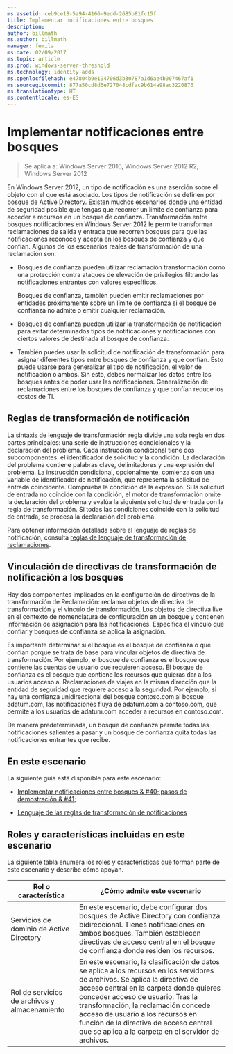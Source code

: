 ```yaml
---
ms.assetid: ceb9ce18-5a94-4166-9edd-2685b81fc15f
title: Implementar notificaciones entre bosques
description: 
author: billmath
ms.author: billmath
manager: femila
ms.date: 02/09/2017
ms.topic: article
ms.prod: windows-server-threshold
ms.technology: identity-adds
ms.openlocfilehash: e47804b9e194706d3b30787a1d6ae4b907467af1
ms.sourcegitcommit: 877a50cd8d6e727048cdfac9b614a98ac3220876
ms.translationtype: HT
ms.contentlocale: es-ES
---
```

# <a name="deploy-claims-across-forests"></a>Implementar notificaciones entre bosques

>Se aplica a: Windows Server 2016, Windows Server 2012 R2, Windows Server 2012

En Windows Server 2012, un tipo de notificación es una aserción sobre el objeto con el que está asociado. Los tipos de notificación se definen por bosque de Active Directory. Existen muchos escenarios donde una entidad de seguridad posible que tengas que recorrer un límite de confianza para acceder a recursos en un bosque de confianza. Transformación entre bosques notificaciones en Windows Server 2012 le permite transformar reclamaciones de salida y entrada que recorren bosques para que las notificaciones reconoce y acepta en los bosques de confianza y que confían. Algunos de los escenarios reales de transformación de una reclamación son:  
  
-   Bosques de confianza pueden utilizar reclamación transformación como una protección contra ataques de elevación de privilegios filtrando las notificaciones entrantes con valores específicos.  
  
    Bosques de confianza, también pueden emitir reclamaciones por entidades próximamente sobre un límite de confianza si el bosque de confianza no admite o emitir cualquier reclamación.  
  
-   Bosques de confianza pueden utilizar la transformación de notificación para evitar determinados tipos de notificaciones y notificaciones con ciertos valores de destinada al bosque de confianza.  
  
-   También puedes usar la solicitud de notificación de transformación para asignar diferentes tipos entre bosques de confianza y que confían. Esto puede usarse para generalizar el tipo de notificación, el valor de notificación o ambos. Sin esto, debes normalizar los datos entre los bosques antes de poder usar las notificaciones. Generalización de reclamaciones entre los bosques de confianza y que confían reduce los costos de TI.  
  
## <a name="claim-transformation-rules"></a>Reglas de transformación de notificación  
La sintaxis de lenguaje de transformación regla divide una sola regla en dos partes principales: una serie de instrucciones condicionales y la declaración del problema. Cada instrucción condicional tiene dos subcomponentes: el identificador de solicitud y la condición. La declaración del problema contiene palabras clave, delimitadores y una expresión del problema. La instrucción condicional, opcionalmente, comienza con una variable de identificador de notificación, que representa la solicitud de entrada coincidente. Comprueba la condición de la expresión. Si la solicitud de entrada no coincide con la condición, el motor de transformación omite la declaración del problema y evalúa la siguiente solicitud de entrada con la regla de transformación. Si todas las condiciones coincide con la solicitud de entrada, se procesa la declaración del problema.  
  
Para obtener información detallada sobre el lenguaje de reglas de notificación, consulta [reglas de lenguaje de transformación de reclamaciones](Claims-Transformation-Rules-Language.md).  
  
## <a name="linking-claim-transformation-policies-to-forests"></a>Vinculación de directivas de transformación de notificación a los bosques  
Hay dos componentes implicados en la configuración de directivas de la transformación de Reclamación: reclamar objetos de directiva de transformación y el vínculo de transformación. Los objetos de directiva live en el contexto de nomenclatura de configuración en un bosque y contienen información de asignación para las notificaciones. Especifica el vínculo que confiar y bosques de confianza se aplica la asignación.  
  
Es importante determinar si el bosque es el bosque de confianza o que confían porque se trata de base para vincular objetos de directiva de transformación. Por ejemplo, el bosque de confianza es el bosque que contiene las cuentas de usuario que requieren acceso. El bosque de confianza es el bosque que contiene los recursos que quieras dar a los usuarios acceso a. Reclamaciones de viajes en la misma dirección que la entidad de seguridad que requiere acceso a la seguridad. Por ejemplo, si hay una confianza unidireccional del bosque contoso.com al bosque adatum.com, las notificaciones fluya de adatum.com a contoso.com, que permite a los usuarios de adatum.com acceder a recursos en contoso.com.  
  
De manera predeterminada, un bosque de confianza permite todas las notificaciones salientes a pasar y un bosque de confianza quita todas las notificaciones entrantes que recibe.  
  
## <a name="in-this-scenario"></a>En este escenario  
La siguiente guía está disponible para este escenario:  
  
-   [Implementar notificaciones entre bosques & #40; pasos de demostración & #41;](Deploy-Claims-Across-Forests--Demonstration-Steps-.md)  
  
-   [Lenguaje de las reglas de transformación de notificaciones](Claims-Transformation-Rules-Language.md)  
  
## <a name="BKMK_NEW"></a>Roles y características incluidas en este escenario  
La siguiente tabla enumera los roles y características que forman parte de este escenario y describe cómo apoyan.  
  
|Rol o característica|¿Cómo admite este escenario|  
|-----------------|---------------------------------|  
|Servicios de dominio de Active Directory|En este escenario, debe configurar dos bosques de Active Directory con confianza bidireccional. Tienes notificaciones en ambos bosques. También establecen directivas de acceso central en el bosque de confianza donde residen los recursos.|  
|Rol de servicios de archivos y almacenamiento|En este escenario, la clasificación de datos se aplica a los recursos en los servidores de archivos. Se aplica la directiva de acceso central en la carpeta donde quieres conceder acceso de usuario. Tras la transformación, la reclamación concede acceso de usuario a los recursos en función de la directiva de acceso central que se aplica a la carpeta en el servidor de archivos.|  
  


